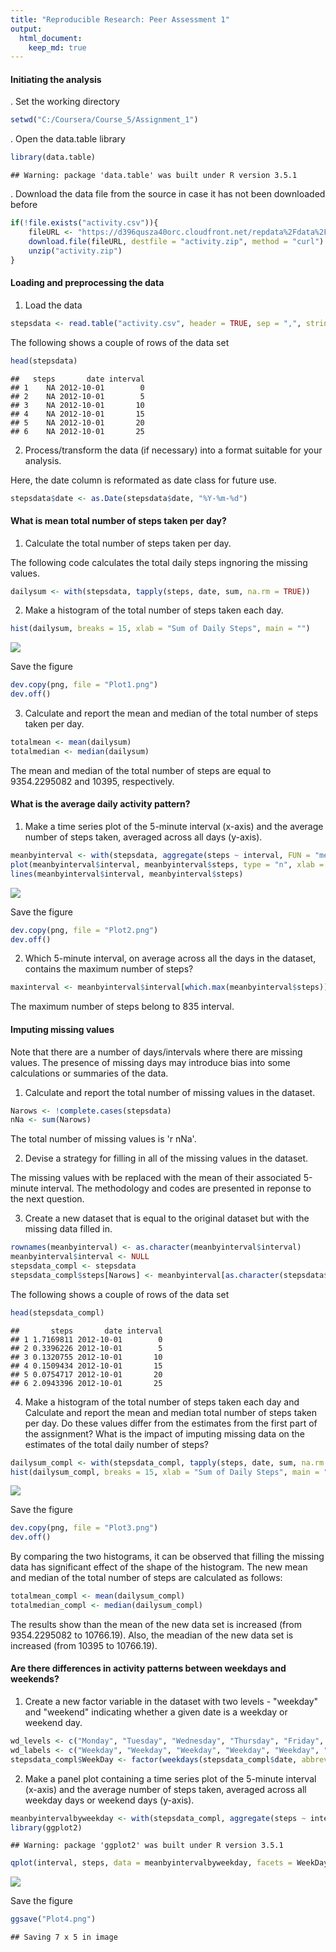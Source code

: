 ```yaml
---
title: "Reproducible Research: Peer Assessment 1"
output: 
  html_document:
    keep_md: true
---
```




#### Initiating the analysis
. Set the working directory 

```r
setwd("C:/Coursera/Course_5/Assignment_1")
```

. Open the data.table library

```r
library(data.table)
```

```
## Warning: package 'data.table' was built under R version 3.5.1
```

. Download the data file from the source in case it has not been downloaded before

```r
if(!file.exists("activity.csv")){
    fileURL <- "https://d396qusza40orc.cloudfront.net/repdata%2Fdata%2Factivity.zip"
    download.file(fileURL, destfile = "activity.zip", method = "curl")
    unzip("activity.zip")
}
```


#### Loading and preprocessing the data

1. Load the data

```r
stepsdata <- read.table("activity.csv", header = TRUE, sep = ",", stringsAsFactors = FALSE)
```
The following shows a couple of rows of the data set 

```r
head(stepsdata)
```

```
##   steps       date interval
## 1    NA 2012-10-01        0
## 2    NA 2012-10-01        5
## 3    NA 2012-10-01       10
## 4    NA 2012-10-01       15
## 5    NA 2012-10-01       20
## 6    NA 2012-10-01       25
```

2. Process/transform the data (if necessary) into a format suitable for your analysis.

Here, the date column is reformated as date class for future use.

```r
stepsdata$date <- as.Date(stepsdata$date, "%Y-%m-%d")
```


#### What is mean total number of steps taken per day?

1. Calculate the total number of steps taken per day.

The following code calculates the total daily steps ingnoring the missing values.

```r
dailysum <- with(stepsdata, tapply(steps, date, sum, na.rm = TRUE))
```

2. Make a histogram of the total number of steps taken each day.

```r
hist(dailysum, breaks = 15, xlab = "Sum of Daily Steps", main = "")
```

![](PA1_template_files/figure-html/unnamed-chunk-8-1.png)<!-- -->

Save the figure

```r
dev.copy(png, file = "Plot1.png") 
dev.off()
```



3. Calculate and report the mean and median of the total number of steps taken per day.

```r
totalmean <- mean(dailysum)
totalmedian <- median(dailysum)
```
The mean and median of the total number of steps are equal to 9354.2295082 and 10395, respectively. 


#### What is the average daily activity pattern?

1. Make a time series plot of the 5-minute interval (x-axis) and the average number of steps taken, averaged across all days (y-axis).

```r
meanbyinterval <- with(stepsdata, aggregate(steps ~ interval, FUN = "mean"))
plot(meanbyinterval$interval, meanbyinterval$steps, type = "n", xlab = "Five-minute interval", ylab = "Average number of steps")
lines(meanbyinterval$interval, meanbyinterval$steps)
```

![](PA1_template_files/figure-html/unnamed-chunk-11-1.png)<!-- -->

Save the figure

```r
dev.copy(png, file = "Plot2.png") 
dev.off()
```

2. Which 5-minute interval, on average across all the days in the dataset, contains the maximum number of steps?

```r
maxinterval <- meanbyinterval$interval[which.max(meanbyinterval$steps)]
```
The maximum number of steps belong to 835 interval. 


#### Imputing missing values
Note that there are a number of days/intervals where there are missing values. The presence of missing days may introduce bias into some calculations or summaries of the data.

1. Calculate and report the total number of missing values in the dataset.

```r
Narows <- !complete.cases(stepsdata)
nNa <- sum(Narows)
```
The total number of missing values is 'r nNa'.

2. Devise a strategy for filling in all of the missing values in the dataset. 

The missing values with be replaced with the mean of their associated 5-minute interval. The methodology and codes are presented in reponse to the next question. 

3. Create a new dataset that is equal to the original dataset but with the missing data filled in.

```r
rownames(meanbyinterval) <- as.character(meanbyinterval$interval)
meanbyinterval$interval <- NULL
stepsdata_compl <- stepsdata
stepsdata_compl$steps[Narows] <- meanbyinterval[as.character(stepsdata$interval[Narows]),1]
```
The following shows a couple of rows of the data set 

```r
head(stepsdata_compl)
```

```
##       steps       date interval
## 1 1.7169811 2012-10-01        0
## 2 0.3396226 2012-10-01        5
## 3 0.1320755 2012-10-01       10
## 4 0.1509434 2012-10-01       15
## 5 0.0754717 2012-10-01       20
## 6 2.0943396 2012-10-01       25
```

4. Make a histogram of the total number of steps taken each day and Calculate and report the mean and median total number of steps taken per day. Do these values differ from the estimates from the first part of the assignment? What is the impact of imputing missing data on the estimates of the total daily number of steps?

```r
dailysum_compl <- with(stepsdata_compl, tapply(steps, date, sum, na.rm = TRUE))
hist(dailysum_compl, breaks = 15, xlab = "Sum of Daily Steps", main = "")
```

![](PA1_template_files/figure-html/unnamed-chunk-17-1.png)<!-- -->

Save the figure

```r
dev.copy(png, file = "Plot3.png") 
dev.off()
```

By comparing the two histograms, it can be observed that filling the missing data has significant effect of the shape of the histogram. The new mean and median of the total number of steps are calculated as follows:

```r
totalmean_compl <- mean(dailysum_compl)
totalmedian_compl <- median(dailysum_compl)
```
The results show than the mean of the new data set is increased (from 9354.2295082 to 10766.19). 
Also, the meadian of the new data set is increased (from 10395 to 10766.19). 


#### Are there differences in activity patterns between weekdays and weekends?

1. Create a new factor variable in the dataset with two levels - "weekday" and "weekend" indicating whether a given date is a weekday or weekend day.

```r
wd_levels <- c("Monday", "Tuesday", "Wednesday", "Thursday", "Friday", "Saturday", "Sunday")
wd_labels <- c("Weekday", "Weekday", "Weekday", "Weekday", "Weekday", "Weekend", "Weekend")
stepsdata_compl$WeekDay <- factor(weekdays(stepsdata_compl$date, abbreviate = FALSE), levels = wd_levels, labels = wd_labels)
```

2. Make a panel plot containing a time series plot of the 5-minute interval (x-axis) and the average number of steps taken, averaged across all weekday days or weekend days (y-axis). 

```r
meanbyintervalbyweekday <- with(stepsdata_compl, aggregate(steps ~ interval + WeekDay, FUN = "mean"))
library(ggplot2)
```

```
## Warning: package 'ggplot2' was built under R version 3.5.1
```

```r
qplot(interval, steps, data = meanbyintervalbyweekday, facets = WeekDay ~ ., geom = "line")
```

![](PA1_template_files/figure-html/unnamed-chunk-21-1.png)<!-- -->

Save the figure

```r
ggsave("Plot4.png")
```

```
## Saving 7 x 5 in image
```
